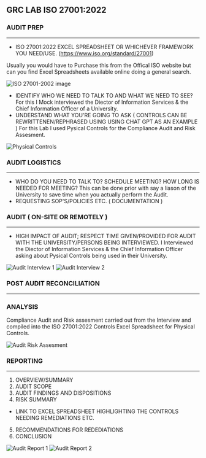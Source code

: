 ## GRC LAB ISO 27001:2022

### AUDIT PREP
__________

- ISO 27001:2022 EXCEL SPREADSHEET OR WHICHEVER FRAMEWORK YOU NEED/USE.
  (https://www.iso.org/standard/27001)

Usually you would have to Purchase this from the Offical ISO website but can you find Excel Spreadsheets available online doing a general search.

![ISO 27001-2002 image](https://github.com/user-attachments/assets/56fe047f-458e-4bf3-a59c-0e65490af273)


- IDENTIFY WHO WE NEED TO TALK TO AND WHAT WE NEED TO SEE?
  For this I Mock interviewed the Diector of Information Services & the Chief Information Officer of a University.
- UNDERSTAND WHAT YOU'RE GOING TO ASK ( CONTROLS CAN BE REWRITTENEN/REPHRASED USING USING CHAT GPT AS AN EXAMPLE )
  For this Lab I used Pysical Controls for the Compliance Audit and Risk Assesment.

![Physical Controls](https://github.com/user-attachments/assets/7e5894a0-e671-470e-9630-3b3742a1c955)


### AUDIT LOGISTICS
_______________

- WHO DO YOU NEED TO TALK TO? SCHEDULE MEETING? HOW LONG IS NEEDED FOR MEETING?
  This can be done prior with say a liason of the University to save time when you actually perform the Audit.
- REQUESTING SOP'S/POLICIES ETC. ( DOCUMENTATION )

### AUDIT ( ON-SITE OR REMOTELY )
_____________________________

- HIGH IMPACT OF AUDIT; RESPECT TIME GIVEN/PROVIDED FOR AUDIT WITH THE UNIVERSITY/PERSONS BEING INTERVIEWED.
  I Interviewed the Diector of Information Services & the Chief Information Officer asking about Pysical Controls being used in their University.

![Audit Interview 1](https://github.com/user-attachments/assets/e4946fc7-2990-40e6-a33a-3ef3f2db2f3f)
![Audit Interview 2](https://github.com/user-attachments/assets/b6ce8aa2-5d90-4eb5-8f8c-42c107f10ee9)


### POST AUDIT RECONCILIATION
_________________________

### ANALYSIS
Compliance Audit and Risk assesment carried out from the Interview and compiled into the ISO 27001:2022 Controls Excel Spreadsheet for Physical Controls.

![Audit   Risk Assesment](https://github.com/user-attachments/assets/f8652bc4-0a2f-4502-9f9e-ac332d01b4ea)


### REPORTING
_________

1. OVERVIEW/SUMMARY
2. AUDIT SCOPE
3. AUDIT FINDINGS AND DISPOSITIONS
4. RISK SUMMARY
- LINK TO EXCEL SPREADSHEET HIGHLIGHTING THE CONTROLS NEEDING REMEDIATIONS ETC. 
5. RECOMMENDATIONS FOR REDEDIATIONS
6. CONCLUSION

![Audit Report 1](https://github.com/user-attachments/assets/1cc4623b-e12b-467b-876b-057fff1bc927)
![Audit Report 2](https://github.com/user-attachments/assets/61d9dab2-dc7e-4df5-a521-4cdb87e66b73)
